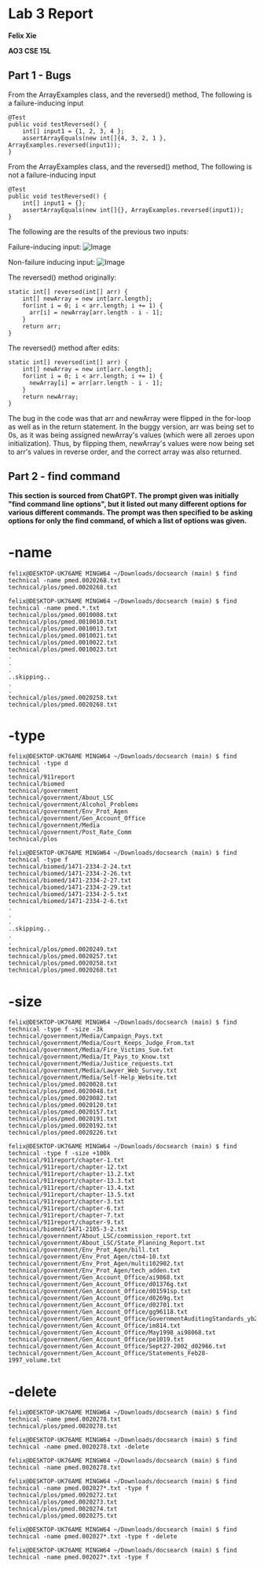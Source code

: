 # Lab 3 Report
**Felix Xie**

**AO3 CSE 15L**
## Part 1 - Bugs
From the ArrayExamples class, and the reversed() method, The following is a failure-inducing input
```
@Test
public void testReversed() {
    int[] input1 = {1, 2, 3, 4 };
    assertArrayEquals(new int[]{4, 3, 2, 1 }, ArrayExamples.reversed(input1));
}
```
From the ArrayExamples class, and the reversed() method, The following is not a failure-inducing input
```
@Test
public void testReversed() {
    int[] input1 = {};
    assertArrayEquals(new int[]{}, ArrayExamples.reversed(input1));
}
```
The following are the results of the previous two inputs:

Failure-inducing input:
![Image](/Lab3Info/FailRun.PNG)

Non-failure inducing input:
![Image](/Lab3Info/GoodRun.PNG)

The reversed() method originally:
```
static int[] reversed(int[] arr) {
    int[] newArray = new int[arr.length];
    for(int i = 0; i < arr.length; i += 1) {
      arr[i] = newArray[arr.length - i - 1];
    }
    return arr;
}
```
The reversed() method after edits:
```
static int[] reversed(int[] arr) {
    int[] newArray = new int[arr.length];
    for(int i = 0; i < arr.length; i += 1) {
      newArray[i] = arr[arr.length - i - 1];
    }
    return newArray;
}
```

The bug in the code was that arr and newArray were flipped in the for-loop as well as in the return statement. In the buggy version, arr was being set to 0s, as it was being assigned newArray's values (which were all zeroes upon initialization). Thus, by flipping them, newArray's values were now being set to arr's values in reverse order, and the correct array was also returned. 

## Part 2 - find command
**This section is sourced from ChatGPT. The prompt given was initially "find command line options", but it listed out many different options for various different commands. The prompt was then specified to be asking options for only the find command, of which a list of options was given.**

# -name
```
felix@DESKTOP-UK76AME MINGW64 ~/Downloads/docsearch (main) $ find technical -name pmed.0020268.txt
technical/plos/pmed.0020268.txt
```

```
felix@DESKTOP-UK76AME MINGW64 ~/Downloads/docsearch (main) $ find technical -name pmed.*.txt
technical/plos/pmed.0010008.txt
technical/plos/pmed.0010010.txt
technical/plos/pmed.0010013.txt
technical/plos/pmed.0010021.txt
technical/plos/pmed.0010022.txt
technical/plos/pmed.0010023.txt
.
.
.
..skipping..
.
.
technical/plos/pmed.0020258.txt
technical/plos/pmed.0020268.txt
```
# -type
```
felix@DESKTOP-UK76AME MINGW64 ~/Downloads/docsearch (main) $ find technical -type d
technical
technical/911report
technical/biomed
technical/government
technical/government/About_LSC
technical/government/Alcohol_Problems
technical/government/Env_Prot_Agen
technical/government/Gen_Account_Office
technical/government/Media
technical/government/Post_Rate_Comm
technical/plos
```

```
felix@DESKTOP-UK76AME MINGW64 ~/Downloads/docsearch (main) $ find technical -type f
technical/biomed/1471-2334-2-24.txt
technical/biomed/1471-2334-2-26.txt
technical/biomed/1471-2334-2-27.txt
technical/biomed/1471-2334-2-29.txt
technical/biomed/1471-2334-2-5.txt
technical/biomed/1471-2334-2-6.txt
.
.
.
..skipping..
.
.
technical/plos/pmed.0020249.txt
technical/plos/pmed.0020257.txt
technical/plos/pmed.0020258.txt
technical/plos/pmed.0020268.txt
```
# -size
```
felix@DESKTOP-UK76AME MINGW64 ~/Downloads/docsearch (main) $ find technical -type f -size -3k
technical/government/Media/Campaign_Pays.txt
technical/government/Media/Court_Keeps_Judge_From.txt
technical/government/Media/Fire_Victims_Sue.txt
technical/government/Media/It_Pays_to_Know.txt
technical/government/Media/Justice_requests.txt
technical/government/Media/Lawyer_Web_Survey.txt
technical/government/Media/Self-Help_Website.txt
technical/plos/pmed.0020028.txt
technical/plos/pmed.0020048.txt
technical/plos/pmed.0020082.txt
technical/plos/pmed.0020120.txt
technical/plos/pmed.0020157.txt
technical/plos/pmed.0020191.txt
technical/plos/pmed.0020192.txt
technical/plos/pmed.0020226.txt
```

```
felix@DESKTOP-UK76AME MINGW64 ~/Downloads/docsearch (main) $ find technical -type f -size +100k
technical/911report/chapter-1.txt
technical/911report/chapter-12.txt
technical/911report/chapter-13.2.txt
technical/911report/chapter-13.3.txt
technical/911report/chapter-13.4.txt
technical/911report/chapter-13.5.txt
technical/911report/chapter-3.txt
technical/911report/chapter-6.txt
technical/911report/chapter-7.txt
technical/911report/chapter-9.txt
technical/biomed/1471-2105-3-2.txt
technical/government/About_LSC/commission_report.txt
technical/government/About_LSC/State_Planning_Report.txt
technical/government/Env_Prot_Agen/bill.txt
technical/government/Env_Prot_Agen/ctm4-10.txt
technical/government/Env_Prot_Agen/multi102902.txt
technical/government/Env_Prot_Agen/tech_adden.txt
technical/government/Gen_Account_Office/ai9868.txt
technical/government/Gen_Account_Office/d01376g.txt
technical/government/Gen_Account_Office/d01591sp.txt
technical/government/Gen_Account_Office/d0269g.txt
technical/government/Gen_Account_Office/d02701.txt
technical/government/Gen_Account_Office/gg96118.txt
technical/government/Gen_Account_Office/GovernmentAuditingStandards_yb2002ed.txt
technical/government/Gen_Account_Office/im814.txt
technical/government/Gen_Account_Office/May1998_ai98068.txt
technical/government/Gen_Account_Office/pe1019.txt
technical/government/Gen_Account_Office/Sept27-2002_d02966.txt
technical/government/Gen_Account_Office/Statements_Feb28-1997_volume.txt
```
# -delete
```
felix@DESKTOP-UK76AME MINGW64 ~/Downloads/docsearch (main) $ find technical -name pmed.0020278.txt
technical/plos/pmed.0020278.txt

felix@DESKTOP-UK76AME MINGW64 ~/Downloads/docsearch (main) $ find technical -name pmed.0020278.txt -delete

felix@DESKTOP-UK76AME MINGW64 ~/Downloads/docsearch (main) $ find technical -name pmed.0020278.txt

```


```
felix@DESKTOP-UK76AME MINGW64 ~/Downloads/docsearch (main) $ find technical -name pmed.002027*.txt -type f
technical/plos/pmed.0020272.txt
technical/plos/pmed.0020273.txt
technical/plos/pmed.0020274.txt
technical/plos/pmed.0020275.txt

felix@DESKTOP-UK76AME MINGW64 ~/Downloads/docsearch (main) $ find technical -name pmed.002027*.txt -type f -delete

felix@DESKTOP-UK76AME MINGW64 ~/Downloads/docsearch (main) $ find technical -name pmed.002027*.txt -type f

```
